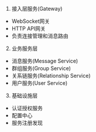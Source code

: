 1. 接入层服务(Gateway)
- WebSocket网关
- HTTP API网关
- 负责连接管理和消息路由

2. 业务服务层
- 消息服务(Message Service) 
- 群组服务(Group Service)
- 关系链服务(Relationship Service)
- 用户服务(User Service)

3. 基础设施层
- 认证授权服务
- 配置中心
- 服务注册发现
